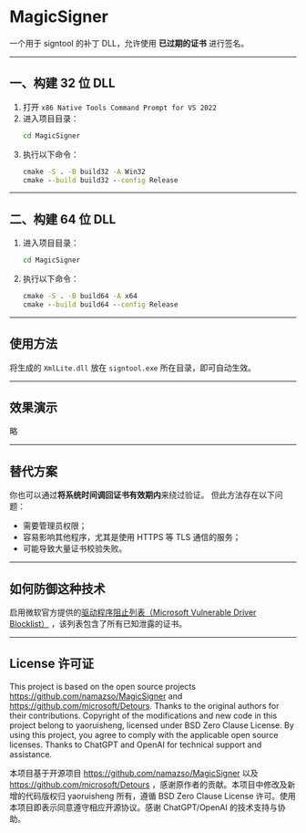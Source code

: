 # MagicSigner

一个用于 signtool 的补丁 DLL，允许使用 **已过期的证书** 进行签名。

---

## 一、构建 32 位 DLL

1. 打开 `x86 Native Tools Command Prompt for VS 2022`
2. 进入项目目录：
   ```cmd
   cd MagicSigner
   ```
3. 执行以下命令：
   ```cmd
   cmake -S . -B build32 -A Win32
   cmake --build build32 --config Release
   ```

---

## 二、构建 64 位 DLL
1. 进入项目目录：
   ```cmd
   cd MagicSigner
   ```
2. 执行以下命令：
   ```cmd
   cmake -S . -B build64 -A x64
   cmake --build build64 --config Release
   ```
---

## 使用方法

  将生成的 `XmlLite.dll` 放在 `signtool.exe` 所在目录，即可自动生效。

---

## 效果演示

  略

---

## 替代方案

  你也可以通过**将系统时间调回证书有效期内**来绕过验证。
  但此方法存在以下问题：
  - 需要管理员权限；
  - 容易影响其他程序，尤其是使用 HTTPS 等 TLS 通信的服务；
  - 可能导致大量证书校验失败。

---

## 如何防御这种技术

  启用微软官方提供的[驱动程序阻止列表（Microsoft Vulnerable Driver Blocklist）](https://learn.microsoft.com/zh-cn/windows/security/threat-protection/windows-defender-application-control/microsoft-recommended-driver-block-rules) ，该列表包含了所有已知泄露的证书。

---

## License 许可证

  This project is based on the open source projects https://github.com/namazso/MagicSigner and https://github.com/microsoft/Detours. Thanks to the original authors for their contributions. Copyright of the modifications and new code in this project belong to yaoruisheng, licensed under BSD Zero Clause License. By using this project, you agree to comply with the applicable open source licenses. Thanks to ChatGPT and OpenAI for technical support and assistance.

  本项目基于开源项目 https://github.com/namazso/MagicSigner 以及 https://github.com/microsoft/Detours ，感谢原作者的贡献。本项目中修改及新增的代码版权归 yaoruisheng 所有，遵循 BSD Zero Clause License 许可。使用本项目即表示同意遵守相应开源协议。感谢 ChatGPT/OpenAI 的技术支持与协助。
